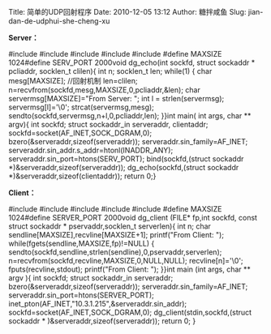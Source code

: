 Title: 简单的UDP回射程序
Date: 2010-12-05 13:12
Author: 糖拌咸鱼
Slug: jian-dan-de-udphui-she-cheng-xu

**Server：**

</p>

<span face="monospace" size="2" style="font-family: monospace; font-size: x-small;"><span style="line-height: normal; white-space: pre-wrap;">

<div class="cnblogs_code">

</p>
<p>
    #include <stdio.h>#include <string.h>#include <arpa/inet.h>#include <netinet/in.h>#include <sys/socket.h>#define MAXSIZE 1024#define SERV_PORT 2000void dg_echo(int sockfd, struct sockaddr * pcliaddr, socklen_t clilen){    int n;    socklen_t len;    while(1)    {        char mesg[MAXSIZE];        //回射机制        len=clilen;        n=recvfrom(sockfd,mesg,MAXSIZE,0,pcliaddr,&len);        char servermsg[MAXSIZE]="From Server: ";        int l = strlen(servermsg);        servermsg[l]='\0';        strcat(servermsg,mesg);        sendto(sockfd,servermsg,n+l,0,pcliaddr,len);    }}int main( int args, char ** argv){    int sockfd;    struct sockaddr_in serveraddr, clientaddr;    sockfd=socket(AF_INET,SOCK_DGRAM,0);    bzero(&serveraddr,sizeof(serveraddr));    serveraddr.sin_family=AF_INET;    serveraddr.sin_addr.s_addr=htonl(INADDR_ANY);    serveraddr.sin_port=htons(SERV_PORT);    bind(sockfd,(struct sockaddr *)&serveraddr,sizeof(serveraddr));    dg_echo(sockfd,(struct sockaddr *)&serveraddr,sizeof(clientaddr));    return 0;}

</p>
<p>

</div>

</p>
  
</span></span>

</p>

**Client：**

</p>

<span face="monospace" size="2" style="font-family: monospace; font-size: x-small;"><span style="line-height: normal; white-space: pre-wrap;">

<div class="cnblogs_code">

</p>
<p>
    #include <stdio.h>#include <string.h>#include <arpa/inet.h>#include <netinet/in.h>#include <sys/socket.h>#define MAXSIZE  1024#define SERVER_PORT 2000void dg_client (FILE* fp,int sockfd, const struct sockaddr * pservaddr,socklen_t serverlen){    int n;    char sendline[MAXSIZE],recvline[MAXSIZE+1];    printf("From Client: ");    while(fgets(sendline,MAXSIZE,fp)!=NULL)    {        sendto(sockfd,sendline,strlen(sendline),0,pservaddr,serverlen);        n=recvfrom(sockfd,recvline,MAXSIZE,0,NULL,NULL);        recvline[n]='\0';        fputs(recvline,stdout);        printf("From Client: ");    }}int main (int args, char ** argv ){    int sockfd;    struct sockaddr_in serveraddr;    bzero(&serveraddr,sizeof(serveraddr));        serveraddr.sin_family=AF_INET;    serveraddr.sin_port=htons(SERVER_PORT);    inet_pton(AF_INET,"10.3.1.215",&serveraddr.sin_addr);    sockfd=socket(AF_INET,SOCK_DGRAM,0);    dg_client(stdin,sockfd,(struct sockaddr * )&serveraddr,sizeof(serveraddr));    return 0;        }

</p>
<p>

</div>

</p>
  
</span></span>

</p>

